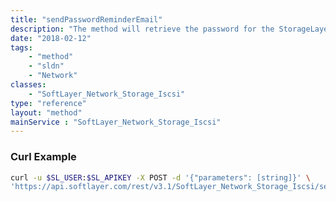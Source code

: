 ```yaml
---
title: "sendPasswordReminderEmail"
description: "The method will retrieve the password for the StorageLayer or Virtual Server Storage Account and email the password.  The Storage Account passwords will be emailed to the master user.  For Virtual Server Storage, the password will be sent to the email address used as the username. "
date: "2018-02-12"
tags:
    - "method"
    - "sldn"
    - "Network"
classes:
    - "SoftLayer_Network_Storage_Iscsi"
type: "reference"
layout: "method"
mainService : "SoftLayer_Network_Storage_Iscsi"
---
```


### Curl Example
```bash
curl -u $SL_USER:$SL_APIKEY -X POST -d '{"parameters": [string]}' \
'https://api.softlayer.com/rest/v3.1/SoftLayer_Network_Storage_Iscsi/sendPasswordReminderEmail'
```
